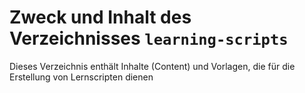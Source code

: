 # Zweck und Inhalt des Verzeichnisses `learning-scripts`

Dieses Verzeichnis enthält Inhalte (Content) und Vorlagen, die für die Erstellung von Lernscripten dienen
